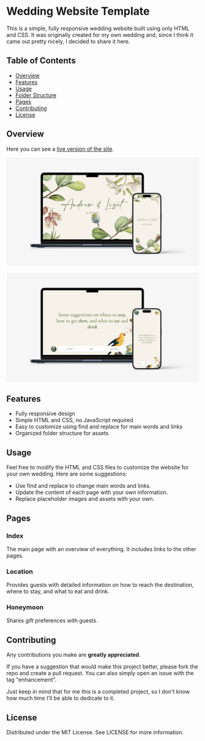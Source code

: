 # Wedding Website Template

This is a simple, fully responsive wedding website built using only HTML and CSS. It was originally created for my own wedding and, since I think it came out pretty nicely, I decided to share it here.

## Table of Contents

- [Overview](#overview)
- [Features](#features)
- [Usage](#usage)
- [Folder Structure](#folder-structure)
- [Pages](#pages)
- [Contributing](#contributing)
- [License](#license)

## Overview

Here you can see a [live version of the site](https://francesco-puppo.github.io/Wedding-Website-Template/).

![The home page](/assets/preview/wedding-preview-01.jpg)

![The location page](/assets/preview/wedding-preview-02.jpg)

## Features

- Fully responsive design
- Simple HTML and CSS, no JavaScript required
- Easy to customize using find and replace for main words and links
- Organized folder structure for assets

## Usage

Feel free to modify the HTML and CSS files to customize the website for your own wedding. Here are some suggestions:

- Use find and replace to change main words and links.
- Update the content of each page with your own information.
- Replace placeholder images and assets with your own.

## Pages

### Index
The main page with an overview of everything. It includes links to the other pages.

### Location
Provides guests with detailed information on how to reach the destination, where to stay, and what to eat and drink.

### Honeymoon
Shares gift preferences with guests.


## Contributing

Any contributions you make are **greatly appreciated**. 

If you have a suggestion that would make this project better, please fork the repo and create a pull request. You can also simply open an issue with the tag "enhancement".

Just keep in mind that for me this is a completed project, so I don't know how much time I'll be able to dedicate to it.

## License

Distributed under the MIT License. See LICENSE for more information.